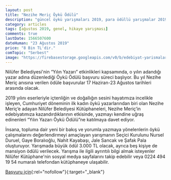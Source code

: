 ```yaml
---
layout: post
title: "Nezihe Meriç Öykü Ödülü"
description: "güncel öykü yarışmaları 2019, para ödüllü yarışmalar 2019, bursa nilüfer belediyesi"
category: articles
tags: [ağustos 2019, genel, hikaye yarışması]
comments: true
lastDate: 1566507600
dateHuman: "23 Ağustos 2019"
price: "8 Bin TL'dir."
comTopic: "Serbest"
image: "https://firebasestorage.googleapis.com/v0/b/edebiyat-yarismalari.appspot.com/o/nezihe-meric-oyku-odulu.jpg?alt=media&token=66d2c313-1fba-4dbd-baac-dfdbbf12448d"
---
```


Nilüfer Belediyesi'nin “Yılın Yazarı” etkinlikleri kapsamında, o yılın adandığı yazar adına düzenlediği Öykü Ödülü başvuru süreci başlıyor. Bu yıl Nezihe Meriç anısına verilen ödüle başvurular 17 Haziran-23 Ağustos tarihleri arasında olacak. 

2019 yılını eserleriyle içtenliğin ve doğallığın sesini hayatımıza incelikle işleyen, Cumhuriyet döneminin ilk kadın öykü yazarlarından biri olan Nezihe Meriç’e adayan Nilüfer Belediyesi Kütüphaneleri, Nezihe Meriç’in edebiyatımıza kazandırdıklarının etkisinde, yazmayı kendine uğraş edinenleri “Yılın Yazarı Öykü Ödülü”ne katılmaya davet ediyor.

İnsana, topluma dair yeni bir bakış ve yorumla yazmaya yönelenlerin öykü çalışmalarını değerlendirmeyi amaçlayan yarışmanın Seçici Kurulunu Nursel Duruel, Gaye Boralıoğlu, Nahit Kayabaşı, Jale Sancak ve Şafak Pala oluşturuyor. Yarışmada büyük ödül 3.000  TL olacak, ayrıca beş kişiye de mansiyon ödülü verilecek. Yarışma ile ilgili ayrıntılı bilgi almak isteyenler Nilüfer Kütüphane'nin sosyal medya sayfalarını takip edebilir veya 0224 494 19 54 numaralı telefondan kütüphaneye ulaşabilir.

[Başvuru için](http://www.nilufer.bel.tr/dosya_yoneticisi/kutup/nezihemericbasvuru.pdf?utm_source=edebiyatyarismalari.com&utm_medium=affiliate&utm_campaign=cpc){:rel="nofollow"}{:target="_blank"}
